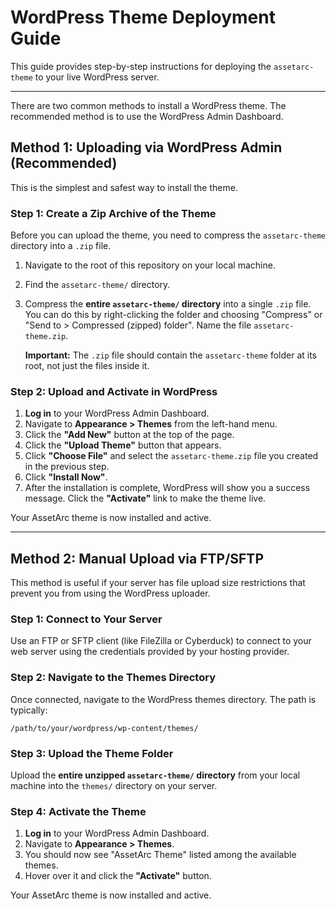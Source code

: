 # WordPress Theme Deployment Guide

This guide provides step-by-step instructions for deploying the `assetarc-theme` to your live WordPress server.

---

There are two common methods to install a WordPress theme. The recommended method is to use the WordPress Admin Dashboard.

## Method 1: Uploading via WordPress Admin (Recommended)

This is the simplest and safest way to install the theme.

### Step 1: Create a Zip Archive of the Theme

Before you can upload the theme, you need to compress the `assetarc-theme` directory into a `.zip` file.

1.  Navigate to the root of this repository on your local machine.
2.  Find the `assetarc-theme/` directory.
3.  Compress the **entire `assetarc-theme/` directory** into a single `.zip` file. You can do this by right-clicking the folder and choosing "Compress" or "Send to > Compressed (zipped) folder". Name the file `assetarc-theme.zip`.

    **Important:** The `.zip` file should contain the `assetarc-theme` folder at its root, not just the files inside it.

### Step 2: Upload and Activate in WordPress

1.  **Log in** to your WordPress Admin Dashboard.
2.  Navigate to **Appearance > Themes** from the left-hand menu.
3.  Click the **"Add New"** button at the top of the page.
4.  Click the **"Upload Theme"** button that appears.
5.  Click **"Choose File"** and select the `assetarc-theme.zip` file you created in the previous step.
6.  Click **"Install Now"**.
7.  After the installation is complete, WordPress will show you a success message. Click the **"Activate"** link to make the theme live.

Your AssetArc theme is now installed and active.

---

## Method 2: Manual Upload via FTP/SFTP

This method is useful if your server has file upload size restrictions that prevent you from using the WordPress uploader.

### Step 1: Connect to Your Server

Use an FTP or SFTP client (like FileZilla or Cyberduck) to connect to your web server using the credentials provided by your hosting provider.

### Step 2: Navigate to the Themes Directory

Once connected, navigate to the WordPress themes directory. The path is typically:

`/path/to/your/wordpress/wp-content/themes/`

### Step 3: Upload the Theme Folder

Upload the **entire unzipped `assetarc-theme/` directory** from your local machine into the `themes/` directory on your server.

### Step 4: Activate the Theme

1.  **Log in** to your WordPress Admin Dashboard.
2.  Navigate to **Appearance > Themes**.
3.  You should now see "AssetArc Theme" listed among the available themes.
4.  Hover over it and click the **"Activate"** button.

Your AssetArc theme is now installed and active.
